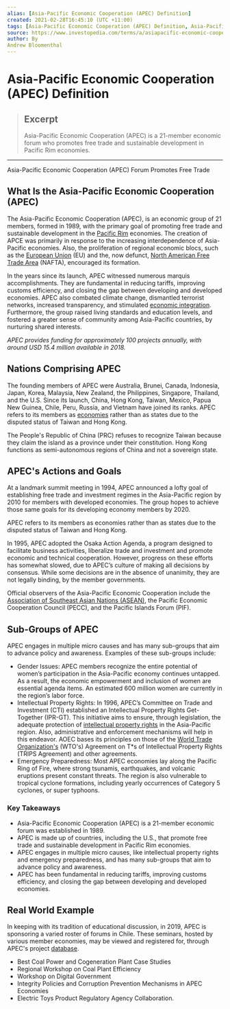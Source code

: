 ```yaml
---
alias: [Asia-Pacific Economic Cooperation (APEC) Definition]
created: 2021-02-28T16:45:10 (UTC +11:00)
tags: [Asia-Pacific Economic Cooperation (APEC) Definition, Asia-Pacific Economic Cooperation (APEC) Forum Promotes Free Trade]
source: https://www.investopedia.com/terms/a/asiapacific-economic-cooperation-apec.asp
author: By
Andrew Bloomenthal
---
```


# Asia-Pacific Economic Cooperation (APEC) Definition

> ## Excerpt
> Asia-Pacific Economic Cooperation (APEC) is a 21-member economic forum who promotes free trade and sustainable development in Pacific Rim economies.

---

Asia-Pacific Economic Cooperation (APEC) Forum Promotes Free Trade
## What Is the Asia-Pacific Economic Cooperation (APEC)

The Asia-Pacific Economic Cooperation (APEC), is an economic group of 21 members, formed in 1989, with the primary goal of promoting free trade and sustainable development in the [Pacific Rim](https://www.investopedia.com/terms/p/pacific-rim.asp) economies. The creation of APCE was primarily in response to the increasing interdependence of Asia-Pacific economies. Also, the proliferation of regional economic blocs, such as the [European Union](https://www.investopedia.com/terms/e/europeanunion.asp) (EU) and the, now defunct, [North American Free Trade Area](https://www.investopedia.com/terms/n/nafta.asp) (NAFTA), encouraged its formation.

In the years since its launch, APEC witnessed numerous marquis accomplishments. They are fundamental in reducing tariffs, improving customs efficiency, and closing the gap between developing and developed economies. APEC also combated climate change, dismantled terrorist networks, increased transparency, and stimulated [economic integration](https://www.investopedia.com/terms/e/economic-integration.asp). Furthermore, the group raised living standards and education levels, and fostered a greater sense of community among Asia-Pacific countries, by nurturing shared interests.

_APEC provides funding for approximately 100 projects annually, with around USD 15.4 million available in 2018._

## Nations Comprising APEC

The founding members of APEC were Australia, Brunei, Canada, Indonesia, Japan, Korea, Malaysia, New Zealand, the Philippines, Singapore, Thailand, and the U.S. Since its launch, China, Hong Kong, Taiwan, Mexico, Papua New Guinea, Chile, Peru, Russia, and Vietnam have joined its ranks. APEC refers to its members as [economies](https://www.investopedia.com/insights/worlds-top-economies/) rather than as states due to the disputed status of Taiwan and Hong Kong.

The People's Republic of China (PRC) refuses to recognize Taiwan because they claim the island as a province under their constitution. Hong Kong functions as semi-autonomous regions of China and not a sovereign state.

## APEC's Actions and Goals

At a landmark summit meeting in 1994, APEC announced a lofty goal of establishing free trade and investment regimes in the Asia-Pacific region by 2010 for members with developed economies. The group hopes to achieve those same goals for its developing economy members by 2020.

APEC refers to its members as economies rather than as states due to the disputed status of Taiwan and Hong Kong.

In 1995, APEC adopted the Osaka Action Agenda, a program designed to facilitate business activities, liberalize trade and investment and promote economic and technical cooperation. However, progress on these efforts has somewhat slowed, due to APEC’s culture of making all decisions by consensus. While some decisions are in the absence of unanimity, they are not legally binding, by the member governments.

Official observers of the Asia-Pacific Economic Cooperation include the [Association of Southeast Asian Nations (ASEAN)](https://www.investopedia.com/terms/a/asean.asp), the Pacific Economic Cooperation Council (PECC), and the Pacific Islands Forum (PIF).

## Sub-Groups of APEC

APEC engages in multiple micro causes and has many sub-groups that aim to advance policy and awareness. Examples of these sub-groups include:

-   Gender Issues: APEC members recognize the entire potential of women’s participation in the Asia-Pacific economy continues untapped. As a result, the economic empowerment and inclusion of women are essential agenda items. An estimated 600 million women are currently in the region’s labor force.
-   Intellectual Property Rights: In 1996, APEC’s Committee on Trade and Investment (CTI) established an Intellectual Property Rights Get-Together (IPR-GT). This initiative aims to ensure, through legislation, the adequate protection of [intellectual property rights](https://www.investopedia.com/terms/i/intellectualproperty.asp) in the Asia-Pacific region. Also, administrative and enforcement mechanisms will help in this endeavor. AOEC bases its principles on those of the [World Trade Organization's](https://www.investopedia.com/terms/w/wto.asp) (WTO's) Agreement on T\*s of Intellectual Property Rights (TRIPS Agreement) and other agreements.
-   Emergency Preparedness: Most APEC economies lay along the Pacific Ring of Fire, where strong tsunamis, earthquakes, and volcanic eruptions present constant threats. The region is also vulnerable to tropical cyclone formations, including yearly occurrences of Category 5 cyclones, or super typhoons. 

### Key Takeaways

-   Asia-Pacific Economic Cooperation (APEC) is a 21-member economic forum was established in 1989.
-   APEC is made up of countries, including the U.S., that promote free trade and sustainable development in Pacific Rim economies.
-   APEC engages in multiple micro causes, like intellectual property rights and emergency preparedness, and has many sub-groups that aim to advance policy and awareness.
-   APEC has been fundamental in reducing tariffs, improving customs efficiency, and closing the gap between developing and developed economies.

## Real World Example

In keeping with its tradition of educational discussion, in 2019, APEC is sponsoring a varied roster of forums in Chile. These seminars, hosted by various member economies, may be viewed and registered for, through APEC's project [database](https://aimp2.apec.org/sites/PDB/default.aspx?Paged=TRUE&p_Modified=20180914%2006%3a47%3a22&p_ID=2270&View=%7b39C1A9B4-A434-438D-80B3-F639AB732D12%7d&PageFirstRow=201).

-   Best Coal Power and Cogeneration Plant Case Studies
-   Regional Workshop on Coal Plant Efficiency
-   Workshop on Digital Government
-   Integrity Policies and Corruption Prevention Mechanisms in APEC Economies
-   Electric Toys Product Regulatory Agency Collaboration.
